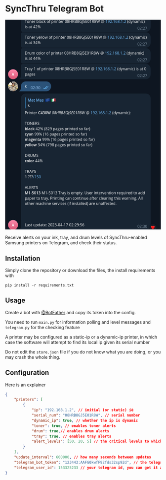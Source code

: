 # SyncThru Telegram Bot


![Example](example.png)



Receive alerts on your ink, tray, and drum levels of SyncThru-enabled Samsung printers on Telegram, and check their status.


## Installation

Simply clone the repository or download the files, the install requirements with

```
pip install -r requirements.txt
```

## Usage

Create a bot with [@BotFather](https://t.me/BotFather) and copy its token into the config.

You need to run `main.py` for information polling and level messages
and `telegram.py` for the checking feature

A printer may be configured as a static-ip or a dynamic-ip printer, in which case the software will attempt to find its local ip given its serial number

Do not edit the `store.json` file if you do not know what you are doing, or you may crash the whole thing.

## Configuration

Here is an explainer

```json
{
    "printers": [
        {
            "ip": "192.168.1.2", // initial (or static) iè
            "serial_num": "08HRB8GJ5E01R8W", // serial number
            "dynamic_ip": true, // whether the ip is dynamic
            "toner": true, // enables toner alerts
            "drum": true,// enables drum alerts
            "tray": true, // enables tray alerts
            "alert_levels": [50, 20, 5] // the critical levels to which the alerts must be dispatched
        }
    ],
    "update_interval": 600000, // how many seconds between updates
    "telegram_bot_token": "123443:AAFG0kwfF92fds32sp92d", // the telegram token
    "telegram_user_id": 153325233 // your telegram id, you can get it at https://t.me/username_to_id_bot
}
```
